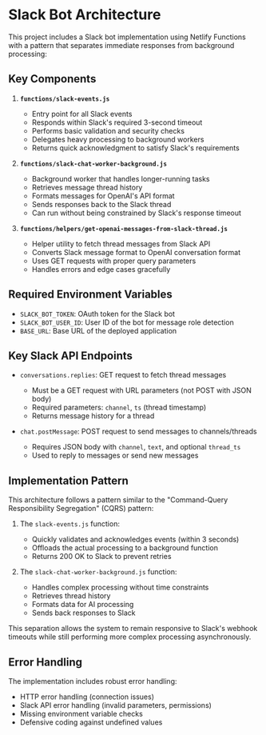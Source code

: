 # Slack Bot Architecture

This project includes a Slack bot implementation using Netlify Functions with a pattern that separates immediate responses from background processing:

## Key Components

1. **`functions/slack-events.js`**
   - Entry point for all Slack events
   - Responds within Slack's required 3-second timeout
   - Performs basic validation and security checks
   - Delegates heavy processing to background workers
   - Returns quick acknowledgment to satisfy Slack's requirements

2. **`functions/slack-chat-worker-background.js`**
   - Background worker that handles longer-running tasks
   - Retrieves message thread history
   - Formats messages for OpenAI's API format
   - Sends responses back to the Slack thread
   - Can run without being constrained by Slack's response timeout

3. **`functions/helpers/get-openai-messages-from-slack-thread.js`**
   - Helper utility to fetch thread messages from Slack API
   - Converts Slack message format to OpenAI conversation format
   - Uses GET requests with proper query parameters
   - Handles errors and edge cases gracefully

## Required Environment Variables
- `SLACK_BOT_TOKEN`: OAuth token for the Slack bot
- `SLACK_BOT_USER_ID`: User ID of the bot for message role detection
- `BASE_URL`: Base URL of the deployed application

## Key Slack API Endpoints
- `conversations.replies`: GET request to fetch thread messages
  - Must be a GET request with URL parameters (not POST with JSON body)
  - Required parameters: `channel`, `ts` (thread timestamp)
  - Returns message history for a thread
  
- `chat.postMessage`: POST request to send messages to channels/threads
  - Requires JSON body with `channel`, `text`, and optional `thread_ts`
  - Used to reply to messages or send new messages

## Implementation Pattern

This architecture follows a pattern similar to the "Command-Query Responsibility Segregation" (CQRS) pattern:

1. The `slack-events.js` function:
   - Quickly validates and acknowledges events (within 3 seconds)
   - Offloads the actual processing to a background function
   - Returns 200 OK to Slack to prevent retries

2. The `slack-chat-worker-background.js` function:
   - Handles complex processing without time constraints
   - Retrieves thread history 
   - Formats data for AI processing
   - Sends back responses to Slack
   
This separation allows the system to remain responsive to Slack's webhook timeouts while still performing more complex processing asynchronously.

## Error Handling

The implementation includes robust error handling:
- HTTP error handling (connection issues)
- Slack API error handling (invalid parameters, permissions)
- Missing environment variable checks
- Defensive coding against undefined values
